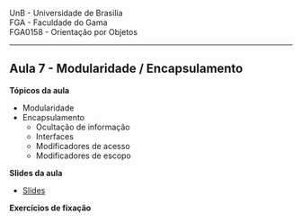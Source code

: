 UnB - Universidade de Brasilia  
FGA - Faculdade do Gama  
FGA0158 - Orientação por Objetos

---

## Aula 7 - Modularidade / Encapsulamento

**Tópicos da aula**
- Modularidade
- Encapsulamento
  - Ocultação de informação
  - Interfaces
  - Modificadores de acesso 
  - Modificadores de escopo


**Slides da aula**

* [Slides](link_para_os_slides)


**Exercícios de fixação**
